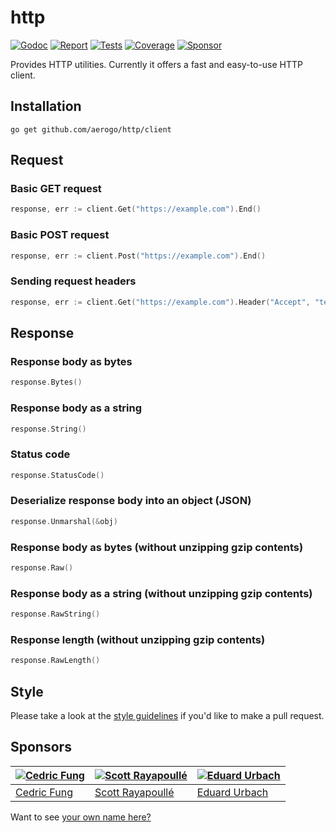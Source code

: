 # http

[![Godoc][godoc-image]][godoc-url]
[![Report][report-image]][report-url]
[![Tests][tests-image]][tests-url]
[![Coverage][coverage-image]][coverage-url]
[![Sponsor][sponsor-image]][sponsor-url]

Provides HTTP utilities. Currently it offers a fast and easy-to-use HTTP client.

## Installation

```shell
go get github.com/aerogo/http/client
```

## Request

### Basic GET request

```go
response, err := client.Get("https://example.com").End()
```

### Basic POST request

```go
response, err := client.Post("https://example.com").End()
```

### Sending request headers

```go
response, err := client.Get("https://example.com").Header("Accept", "text/html").End()
```

## Response

### Response body as bytes

```go
response.Bytes()
```

### Response body as a string

```go
response.String()
```

### Status code

```go
response.StatusCode()
```

### Deserialize response body into an object (JSON)

```go
response.Unmarshal(&obj)
```

### Response body as bytes (without unzipping gzip contents)

```go
response.Raw()
```

### Response body as a string (without unzipping gzip contents)

```go
response.RawString()
```

### Response length (without unzipping gzip contents)

```go
response.RawLength()
```

## Style

Please take a look at the [style guidelines](https://github.com/akyoto/quality/blob/master/STYLE.md) if you'd like to make a pull request.

## Sponsors

| [![Cedric Fung](https://avatars3.githubusercontent.com/u/2269238?s=70&v=4)](https://github.com/cedricfung) | [![Scott Rayapoullé](https://avatars3.githubusercontent.com/u/11772084?s=70&v=4)](https://github.com/soulcramer) | [![Eduard Urbach](https://avatars3.githubusercontent.com/u/438936?s=70&v=4)](https://twitter.com/eduardurbach) |
| --- | --- | --- |
| [Cedric Fung](https://github.com/cedricfung) | [Scott Rayapoullé](https://github.com/soulcramer) | [Eduard Urbach](https://eduardurbach.com) |

Want to see [your own name here?](https://github.com/users/akyoto/sponsorship)

[godoc-image]: https://godoc.org/github.com/aerogo/http?status.svg
[godoc-url]: https://godoc.org/github.com/aerogo/http
[report-image]: https://goreportcard.com/badge/github.com/aerogo/http
[report-url]: https://goreportcard.com/report/github.com/aerogo/http
[tests-image]: https://cloud.drone.io/api/badges/aerogo/http/status.svg
[tests-url]: https://cloud.drone.io/aerogo/http
[coverage-image]: https://codecov.io/gh/aerogo/http/graph/badge.svg
[coverage-url]: https://codecov.io/gh/aerogo/http
[sponsor-image]: https://img.shields.io/badge/github-donate-green.svg
[sponsor-url]: https://github.com/users/akyoto/sponsorship
